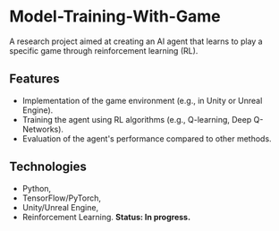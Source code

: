 # Model-Training-With-Game
A research project aimed at creating an AI agent that learns to play a specific game through reinforcement learning (RL).
## Features
* Implementation of the game environment (e.g., in Unity or Unreal Engine).
* Training the agent using RL algorithms (e.g., Q-learning, Deep Q-Networks).
* Evaluation of the agent's performance compared to other methods.
## Technologies 
* Python,
* TensorFlow/PyTorch,
* Unity/Unreal Engine,
* Reinforcement Learning.
**Status: In progress.**
